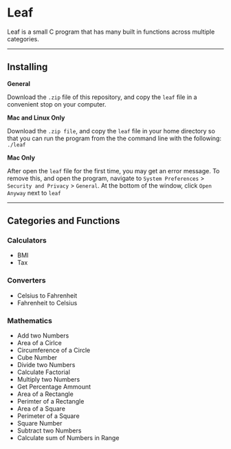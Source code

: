 # Leaf
Leaf is a small C program that has many built in functions across multiple categories.

---

## Installing

**General**

Download the ``.zip`` file of this repository, and copy the ``leaf`` file in a convenient stop on your computer.

**Mac and Linux Only**

Download the ``.zip file``, and copy the ``leaf`` file in your home directory so that you can run the program from the the command line with the following: ``./leaf``

**Mac Only**

After open the ``leaf`` file for the first time, you may get an error message. To remove this, and open the program, navigate to ``System Preferences`` > ``Security and Privacy`` > ``General``. At the bottom of the window, click ``Open Anyway`` next to ``leaf``

---

## Categories and Functions

### Calculators
- BMI
- Tax

### Converters
- Celsius to Fahrenheit
- Fahrenheit to Celsius

### Mathematics
- Add two Numbers
- Area of a Cirlce
- Circumference of a Circle
- Cube Number
- Divide two Numbers
- Calculate Factorial
- Multiply two Numbers
- Get Percentage Ammount
- Area of a Rectangle
- Perimter of a Rectangle
- Area of a Square
- Perimeter of a Square
- Square Number
- Subtract two Numbers
- Calculate sum of Numbers in Range
